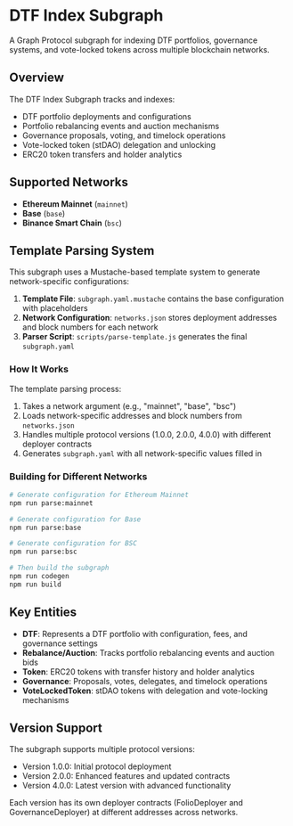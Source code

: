 # DTF Index Subgraph

A Graph Protocol subgraph for indexing DTF portfolios, governance systems, and vote-locked tokens across multiple blockchain networks.

## Overview

The DTF Index Subgraph tracks and indexes:
- DTF portfolio deployments and configurations
- Portfolio rebalancing events and auction mechanisms
- Governance proposals, voting, and timelock operations
- Vote-locked token (stDAO) delegation and unlocking
- ERC20 token transfers and holder analytics

## Supported Networks

- **Ethereum Mainnet** (`mainnet`)
- **Base** (`base`)
- **Binance Smart Chain** (`bsc`)

## Template Parsing System

This subgraph uses a Mustache-based template system to generate network-specific configurations:

1. **Template File**: `subgraph.yaml.mustache` contains the base configuration with placeholders
2. **Network Configuration**: `networks.json` stores deployment addresses and block numbers for each network
3. **Parser Script**: `scripts/parse-template.js` generates the final `subgraph.yaml`

### How It Works

The template parsing process:
1. Takes a network argument (e.g., "mainnet", "base", "bsc")
2. Loads network-specific addresses and block numbers from `networks.json`
3. Handles multiple protocol versions (1.0.0, 2.0.0, 4.0.0) with different deployer contracts
4. Generates `subgraph.yaml` with all network-specific values filled in

### Building for Different Networks

```bash
# Generate configuration for Ethereum Mainnet
npm run parse:mainnet

# Generate configuration for Base
npm run parse:base

# Generate configuration for BSC
npm run parse:bsc

# Then build the subgraph
npm run codegen
npm run build
```

## Key Entities

- **DTF**: Represents a DTF portfolio with configuration, fees, and governance settings
- **Rebalance/Auction**: Tracks portfolio rebalancing events and auction bids
- **Token**: ERC20 tokens with transfer history and holder analytics
- **Governance**: Proposals, votes, delegates, and timelock operations
- **VoteLockedToken**: stDAO tokens with delegation and vote-locking mechanisms

## Version Support

The subgraph supports multiple protocol versions:
- Version 1.0.0: Initial protocol deployment
- Version 2.0.0: Enhanced features and updated contracts
- Version 4.0.0: Latest version with advanced functionality

Each version has its own deployer contracts (FolioDeployer and GovernanceDeployer) at different addresses across networks.
